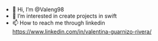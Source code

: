 - 👋 Hi, I’m @Valeng98
- 👀 I’m interested in create projects in swift
- 📫 How to reach me through linkedin https://www.linkedin.com/in/valentina-guarnizo-rivera/
<!---
Valeng98/Valeng98 is a ✨ special ✨ repository because its `README.md` (this file) appears on your GitHub profile.
You can click the Preview link to take a look at your changes.
--->
